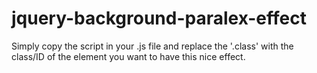 # jquery-background-paralex-effect
Simply copy the script in your .js file and replace the '.class' with the class/ID of the element you want to have this nice effect.
